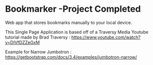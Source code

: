 # Bookmarker -Project Completed
Web app that stores bookmarks manually to your local device.

This Single Page Application is based off of a Traversy Media Youtube tutorial made by Brad Traversy : https://www.youtube.com/watch?v=DIVfDZZeGxM

Example for Narrow Jumbotron : https://getbootstrap.com/docs/3.4/examples/jumbotron-narrow/
